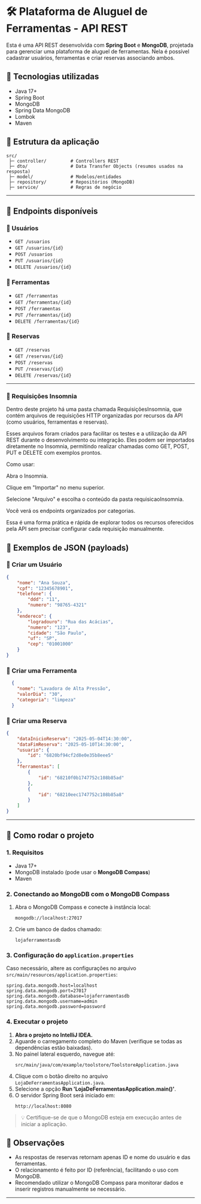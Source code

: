 # 🛠️ Plataforma de Aluguel de Ferramentas - API REST

Esta é uma API REST desenvolvida com **Spring Boot** e **MongoDB**, projetada para gerenciar uma plataforma de aluguel de ferramentas. Nela é possível cadastrar usuários, ferramentas e criar reservas associando ambos.

## 🚀 Tecnologias utilizadas

- Java 17+
- Spring Boot
- MongoDB
- Spring Data MongoDB
- Lombok
- Maven

## 📁 Estrutura da aplicação

```
src/
 ├─ controller/         # Controllers REST
 ├─ dto/                # Data Transfer Objects (resumos usados na resposta)
 ├─ model/              # Modelos/entidades
 ├─ repository/         # Repositórios (MongoDB)
 ├─ service/            # Regras de negócio
```

---

## 📌 Endpoints disponíveis

### 🔹 Usuários

- `GET /usuarios`
- `GET /usuarios/{id}`
- `POST /usuarios`
- `PUT /usuarios/{id}`
- `DELETE /usuarios/{id}`

### 🔹 Ferramentas

- `GET /ferramentas`
- `GET /ferramentas/{id}`
- `POST /ferramentas`
- `PUT /ferramentas/{id}`
- `DELETE /ferramentas/{id}`

### 🔹 Reservas

- `GET /reservas`
- `GET /reservas/{id}`
- `POST /reservas`
- `PUT /reservas/{id}`
- `DELETE /reservas/{id}`

---
### 📁 Requisições Insomnia
Dentro deste projeto há uma pasta chamada RequisiçõesInsomnia, que contém arquivos de requisições HTTP organizadas por recursos da API (como usuários, ferramentas e reservas).

Esses arquivos foram criados para facilitar os testes e a utilização da API REST durante o desenvolvimento ou integração. Eles podem ser importados diretamente no Insomnia, permitindo realizar chamadas como GET, POST, PUT e DELETE com exemplos prontos.

Como usar:

Abra o Insomnia.

Clique em "Importar" no menu superior.

Selecione "Arquivo" e escolha o conteúdo da pasta requisicaoInsomnia.

Você verá os endpoints organizados por categorias.

Essa é uma forma prática e rápida de explorar todos os recursos oferecidos pela API sem precisar configurar cada requisição manualmente.

## 📄 Exemplos de JSON (payloads)

### 🔸 Criar um Usuário

```json
{
	"nome": "Ana Souza",
	"cpf": "12345678901",
	"telefone": {
		"ddd": "11",
		"numero": "98765-4321"
	},
	"endereco": {
		"logradouro": "Rua das Acácias",
		"numero": "123",
		"cidade": "São Paulo",
		"uf": "SP",
		"cep": "01001000"
	}
}
```

### 🔸 Criar uma Ferramenta

```json
  {
    "nome": "Lavadora de Alta Pressão",
    "valorDia": "30",
    "categoria": "limpeza"
  }
```

### 🔸 Criar uma Reserva

```json
{
	"dataInicioReserva": "2025-05-04T14:30:00",
	"dataFimReserva": "2025-05-10T14:30:00",
	"usuario": {
		"id": "6820bf94cf2d8e0e35b8eee5"
	},
	"ferramentas": [
		{
			"id": "68210f0b1747752c108b85ad"
		},
		{
			"id": "68210eec1747752c108b85a8"
		}
	]
}
```

---

## 🧪 Como rodar o projeto

### 1. Requisitos

- Java 17+
- MongoDB instalado (pode usar o **MongoDB Compass**)
- Maven

### 2. Conectando ao MongoDB com o MongoDB Compass

1. Abra o MongoDB Compass e conecte à instância local:
   ```
   mongodb://localhost:27017
   ```
2. Crie um banco de dados chamado:
   ```
   lojaferramentasdb
   ```

### 3. Configuração do `application.properties`

Caso necessário, altere as configurações no arquivo `src/main/resources/application.properties`:

```properties
spring.data.mongodb.host=localhost
spring.data.mongodb.port=27017
spring.data.mongodb.database=lojaferramentasdb
spring.data.mongodb.username=admin
spring.data.mongodb.password=password
```

### 4. Executar o projeto

1. **Abra o projeto no IntelliJ IDEA.**
2. Aguarde o carregamento completo do Maven (verifique se todas as dependências estão baixadas).
3. No painel lateral esquerdo, navegue até:
   ```
   src/main/java/com/example/toolstore/ToolstoreApplication.java
   ```
4. Clique com o botão direito no arquivo `LojaDeFerramentasApplication.java`.
5. Selecione a opção **Run 'LojaDeFerramentasApplication.main()'**.
6. O servidor Spring Boot será iniciado em:
   ```
   http://localhost:8080
   ```

> 💡 Certifique-se de que o MongoDB esteja em execução antes de iniciar a aplicação.


## 📝 Observações

- As respostas de reservas retornam apenas ID e nome do usuário e das ferramentas.
- O relacionamento é feito por ID (referência), facilitando o uso com MongoDB.
- Recomendado utilizar o MongoDB Compass para monitorar dados e inserir registros manualmente se necessário.

---
